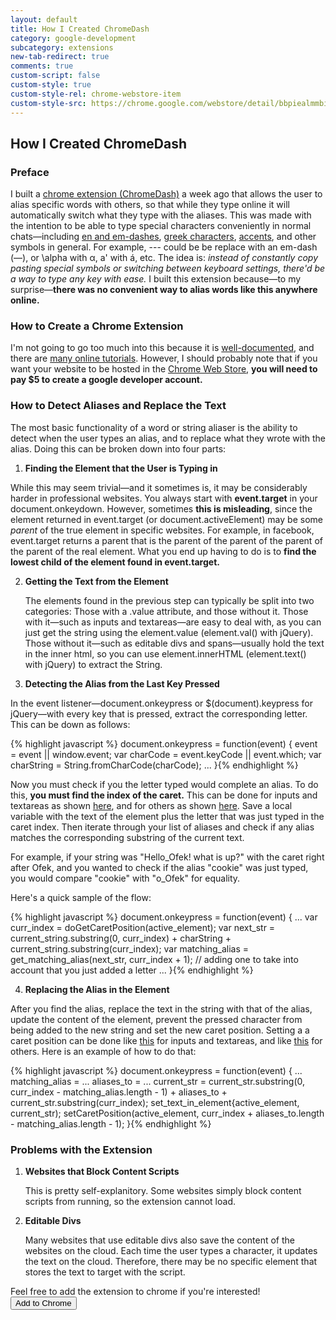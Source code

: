 ```yaml
---
layout: default
title: How I Created ChromeDash
category: google-development
subcategory: extensions
new-tab-redirect: true
comments: true
custom-script: false
custom-style: true
custom-style-rel: chrome-webstore-item
custom-style-src: https://chrome.google.com/webstore/detail/bbpiealmmbiefhppikadopbljoppcnoa
---
```


## How I Created ChromeDash

### Preface

I built a [chrome extension (ChromeDash)][my extension] a week ago that allows the user to alias specific words with others, so that while they type online it will automatically switch what they type with the aliases. This was made with the intention to be able to type special characters conveniently in normal chats—including [en and em-dashes][wiki dashes], [greek characters][wiki greek], [accents][wiki accents], and other symbols in general. For example, --- could be be replace with an em-dash (—), or \alpha with α, a' with á, etc. The idea is: *instead of constantly copy pasting special symbols or switching between keyboard settings, there'd be a way to type any key with ease.* I built this extension because—to my surprise—**there was no convenient way to alias words like this anywhere online.**

### How to Create a Chrome Extension

I'm not going to go too much into this because it is [well-documented][chrome extension documentation], and there are [many online tutorials][chrome extension tutorials]. However, I should probably note that if you want your website to be hosted in the [Chrome Web Store], **you will need to pay $5 to create a google developer account.**

### How to Detect Aliases and Replace the Text

The most basic functionality of a word or string aliaser is the ability to detect when the user types an alias, and to replace what they wrote with the alias. Doing this can be broken down into four parts:

1. **Finding the Element that the User is Typing in**

  While this may seem trivial—and it sometimes is, it may be considerably harder in professional websites. You always start with **event.target** in your document.onkeydown. However, sometimes **this is misleading**, since the element returned in event.target (or document.activeElement) may be some *parent* of the true element in specific websites. For example, in facebook, event.target returns a parent that is the parent of the parent of the parent of the parent of the real element. What you end up having to do is to **find the lowest child of the element found in event.target.**

2. **Getting the Text from the Element**

    The elements found in the previous step can typically be split into two categories: Those with a .value attribute, and those without it. Those with it—such as inputs and textareas—are easy to deal with, as you can just get the string using the element.value (element.val() with jQuery). Those without it—such as editable divs and spans—usually hold the text in the inner html, so you can use element.innerHTML (element.text() with jQuery) to extract the String.

3. **Detecting the Alias from the Last Key Pressed**

  In the event listener—document.onkeypress or $(document).keypress for jQuery—with every key that is pressed, extract the corresponding letter. This can be down as follows:

{% highlight javascript %}
document.onkeypress = function(event) {
  event = event || window.event;
    var charCode = event.keyCode || event.which;
    var charString = String.fromCharCode(charCode);
    ...
}{% endhighlight %}

Now you must check if you the letter typed would complete an alias. To do this, **you must find the index of the caret.** This can be done for inputs and textareas as shown [here][get caret position value], and for others as shown [here][get caret position]. Save a local variable with the text of the element plus the letter that was just typed in the caret index. Then iterate through your list of aliases and check if any alias matches the corresponding substring of the current text.

For example, if your string was "Hello_Ofek! what is up?" with the caret right after Ofek, and you wanted to check if the alias "cookie" was just typed, you would compare "cookie" with "o_Ofek" for equality.

Here's a quick sample of the flow:

{% highlight javascript %}
document.onkeypress = function(event) {
  ...
    var curr_index = doGetCaretPosition(active_element);
    var next_str = current_string.substring(0, curr_index) + charString + current_string.substring(curr_index);
    var matching_alias = get_matching_alias(next_str, curr_index + 1); // adding one to take into account that you just added a letter
    ...
}{% endhighlight %}

4. **Replacing the Alias in the Element**

After you find the alias, replace the text in the string with that of the alias, update the content of the element, prevent the pressed character from being added to the new string and set the new caret position. Setting a a caret position can be done like [this][set caret position value] for inputs and textareas, and like [this][set caret position] for others. Here is an example of how to do that:

{% highlight javascript %}
document.onkeypress = function(event) {
  ...
    matching_alias = ...
    aliases_to = ...
    current_str = current_str.substring(0, curr_index - matching_alias.length - 1) + aliases_to + current_str.substring(curr_index);
  set_text_in_element{active_element, current_str);
    setCaretPosition(active_element, curr_index + aliases_to.length - matching_alias.length - 1);
}{% endhighlight %}

### Problems with the Extension

1. **Websites that Block Content Scripts**

    This is pretty self-explanitory. Some websites simply block content scripts from running, so the extension cannot load.

2. **Editable Divs**

    Many websites that use editable divs also save the content of the websites on the cloud. Each time the user types a character, it updates the text on the cloud. Therefore, there may be no specific element that stores the text to target with the script.

Feel free to add the extension to chrome if you're interested! <button onclick="chrome.webstore.install();">Add to Chrome</button>


[my extension]:https://chrome.google.com/webstore/detail/chromedash/bbpiealmmbiefhppikadopbljoppcnoa "ChromeDash chrome extension"
[wiki dashes]:https://en.wikipedia.org/wiki/Dashes "dashes wikipedia"
[wiki greek]:https://en.wikipedia.org/wiki/Greek_alphabet "greek alphabet wikipedia"
[wiki accents]:https://en.wikipedia.org/wiki/Diacritic
[chrome extension documentation]:https://developer.chrome.com/extensions/getstarted "create a chrome extension documentation"
[chrome extension tutorials]:https://www.google.com/search?q=how+to+create+a+chrome+extension&rlz=1C1CHWL_enUS662US662&oq=how+to+create+a+chrome+extension&aqs=chrome..69i57j69i64.5326j0j7&sourceid=chrome&es_sm=122&ie=UTF-8# "google search with tutorials"
[Chrome Web Store]:https://chrome.google.com/webstore/category/apps "the chrome web store"
[get caret position value]:https://stackoverflow.com/questions/2897155/get-cursor-position-in-characters-within-a-text-input-field "get caret position for elements with .value"
[get caret position]:https://stackoverflow.com/questions/3972014/get-caret-position-in-contenteditable-div "get caret position for elements without .value"
[set caret position value]:https://stackoverflow.com/questions/512528/set-cursor-position-in-html-textbox "set caret position for elements with .value"
[set caret position]:https://stackoverflow.com/questions/12441410/javascript-select-text-range-from-contenteditable-div "set caret position for elements without .value"